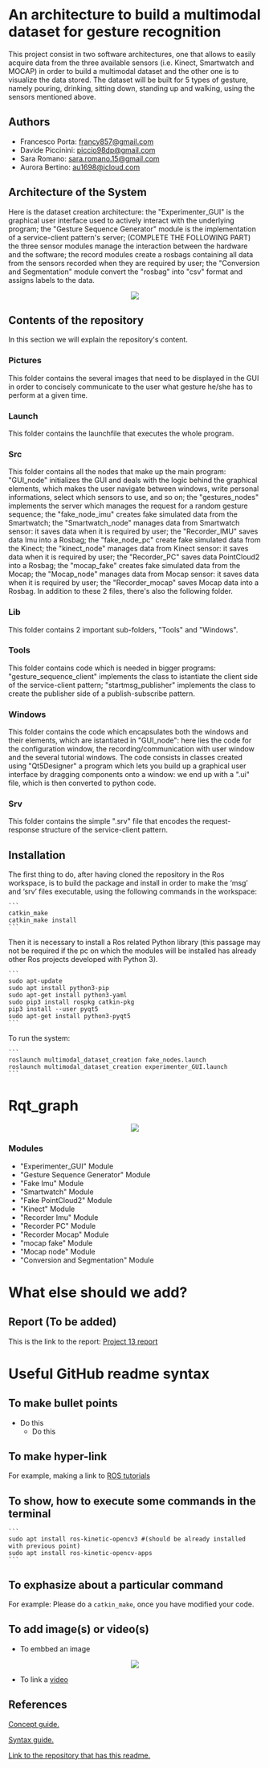 # An architecture to build a multimodal dataset for gesture recognition
This project consist in two software architectures, one that allows to easily acquire data from the three available sensors (i.e. Kinect, Smartwatch and MOCAP) in order to build a multimodal dataset and the other one is to visualize the data stored.
The dataset will be built for 5 types of gesture, namely pouring, drinking, sitting down, standing up and walking, using the sensors mentioned above.

## Authors
* Francesco Porta: francy857@gmail.com
* Davide Piccinini: piccio98dp@gmail.com
* Sara Romano: sara.romano.15@gmail.com
* Aurora Bertino: au1698@icloud.com

## Architecture of the System
Here is the dataset creation architecture: the "Experimenter_GUI" is the graphical user interface used to actively interact with the underlying program; the "Gesture Sequence Generator" module is the implementation of a service-client pattern's server; 
(COMPLETE THE FOLLOWING PART)
the three sensor modules manage the interaction between the hardware and the software; the record modules create a rosbags containing all data from the sensors recorded when they are required by user; the "Conversion and Segmentation" module convert the "rosbag" into "csv" format and assigns labels to the data.

<p align="center"> 
<img src="https://github.com/FraPorta/Itslit/blob/master/ExperimenterDiagram.jpg?raw=true">
</p>

## Contents of the repository
In this section we will explain the repository's content.

### Pictures
This folder contains the several images that need to be displayed in the GUI in order to concisely communicate to the user what gesture he/she has to perform at a given time.

### Launch
This folder contains the launchfile that executes the whole program.

### Src
This folder contains all the nodes that make up the main program: "GUI_node" initializes the GUI and deals with the logic behind the graphical elements, which makes the user navigate between windows, write personal informations, select which sensors to use, and so on; the "gestures_nodes" implements the server which manages the request for a random gesture sequence; the "fake_node_imu" creates fake simulated data from the Smartwatch; the "Smartwatch_node" manages data from Smartwatch sensor: it saves data when it is required by user; the "Recorder_IMU" saves data Imu into a Rosbag; the "fake_node_pc" create fake simulated data from the Kinect; the "kinect_node" manages data from Kinect sensor: it saves data when it is required by user; the "Recorder_PC" saves data PointCloud2 into a Rosbag; the "mocap_fake" creates fake simulated data from the Mocap;
the "Mocap_node" manages data from Mocap sensor: it saves data when it is required by user; the "Recorder_mocap" saves Mocap data into a Rosbag. 
In addition to these 2 files, there's also the following folder.

### Lib
This folder contains 2 important sub-folders, "Tools" and "Windows".

### Tools
This folder contains code which is needed in bigger programs: "gesture_sequence_client" implements the class to istantiate the client side of the service-client pattern; "startmsg_publisher" implements the class to create the publisher side of a publish-subscribe pattern.

### Windows
This folder contains the code which encapsulates both the windows and their elements, which are istantiated in "GUI_node": here lies the code for the configuration window, the recording/communication with user window and the several tutorial windows.
The code consists in classes created using "Qt5Designer" a program which lets you build up a graphical user interface by dragging components onto a window: we end up with a ".ui" file, which is then converted to python code.

### Srv
This folder contains the simple ".srv" file that encodes the request-response structure of the service-client pattern.

## Installation
The first thing to do, after having cloned the repository in the Ros workspace, is to build the package and install in order to make the ‘msg’ and ‘srv’ files executable, using the following commands in the workspace:
    
    ```
    catkin_make
    catkin_make install
    ```

Then it is necessary to install a Ros related Python library (this passage may not be required if the pc on which the modules will be installed has already other Ros projects developed with Python 3). 
    
    ```
	sudo apt-update
	sudo apt install python3-pip
    sudo apt-get install python3-yaml	
    sudo pip3 install rospkg catkin-pkg 
    pip3 install --user pyqt5
	sudo apt-get install python3-pyqt5
    ```

To run the system:
    
    ```
    roslaunch multimodal_dataset_creation fake_nodes.launch
    roslaunch multimodal_dataset_creation experimenter_GUI.launch
    ```

# Rqt_graph
<p align="center"> 
<img src="https://github.com/FraPorta/Itslit/blob/master/rqt.png?raw=true">
</p>

### Modules
* "Experimenter_GUI" Module
* "Gesture Sequence Generator" Module
* "Fake Imu" Module
* "Smartwatch" Module
* "Fake PointCloud2" Module
* "Kinect" Module
* "Recorder Imu" Module
* "Recorder PC" Module
* "Recorder Mocap" Module
* "mocap fake" Module
* "Mocap node" Module
* "Conversion and Segmentation" Module

# What else should we add?
	
## Report (To be added)

This is the link to the report: [Project 13 report]()





# Useful GitHub readme syntax

## To make bullet points

* Do this
	* Do this

## To make hyper-link

For example, making a link to [ROS tutorials](http://wiki.ros.org/ROS/Tutorials)

## To show, how to execute some commands in the terminal

    ```
    sudo apt install ros-kinetic-opencv3 #(should be already installed with previous point)
    sudo apt install ros-kinetic-opencv-apps
    ```

## To exphasize about a particular command

For example: Please do a ```catkin_make```, once you have modified your code. 

## To add image(s) or video(s)

* To embbed an image

<p align="center"> 
<img src="https://github.com/yushakareem/test-delete/blob/master/light-bulb-2-256.gif">
</p>

* To link a [video](https://youtu.be/-yOZEiHLuVU)

## References

[Concept guide.](https://guides.github.com/features/wikis/)

[Syntax guide.](https://help.github.com/en/articles/basic-writing-and-formatting-syntax)

[Link to the repository that has this readme.](https://github.com/EmaroLab/GitHub_Readme_Template)
